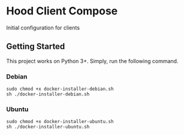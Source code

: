 # Hood Client Compose
Initial configuration for clients

## Getting Started
This project works on Python 3+.
Simply, run the following command.

### Debian
```
sudo chmod +x docker-installer-debian.sh
sh ./docker-installer-debian.sh
```
### Ubuntu
```
sudo chmod +x docker-installer-ubuntu.sh
sh ./docker-installer-ubuntu.sh
```
